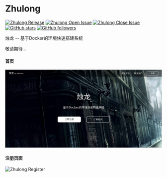 # Zhulong
 [![Zhulong Release](https://img.shields.io/github/release/LiGhT1EsS/Zhulong.svg)]()
 [![Zhulong Open Issue](https://img.shields.io/github/issues-raw/LiGhT1EsS/Zhulong.svg)]()
 [![Zhulong Close Issue](https://img.shields.io/github/issues-closed-raw/LiGhT1EsS/Zhulong.svg)]()
 [![GitHub stars](https://img.shields.io/github/stars/LiGhT1EsS/Zhulong.svg?style=social&label=Star)]()
 [![GitHub followers](https://img.shields.io/github/followers/LiGhT1EsS.svg?style=social&label=Follow&maxAge=2592000)](https://github.com/LiGhT1EsS/)

烛龙 -- 基于Docker的环境快速搭建系统

敬请期待...

#### 首页
![Zhulong Index](https://raw.githubusercontent.com/LiGhT1EsS/Zhulong/dev/docs/index.png)


#### 注册页面
![Zhulong Register](https://raw.githubusercontent.com/LiGhT1EsS/Zhulong/dev/docs/login.png)